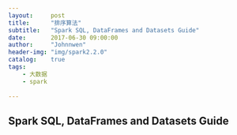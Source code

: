 ```yaml
---
layout:     post
title:      "排序算法"
subtitle:   "Spark SQL, DataFrames and Datasets Guide"
date:       2017-06-30 09:00:00
author:     "Johnnwen"
header-img: "img/spark2.2.0"
catalog:    true
tags:
    - 大数据
    - spark  
    
---
```


## Spark SQL, DataFrames and Datasets Guide

